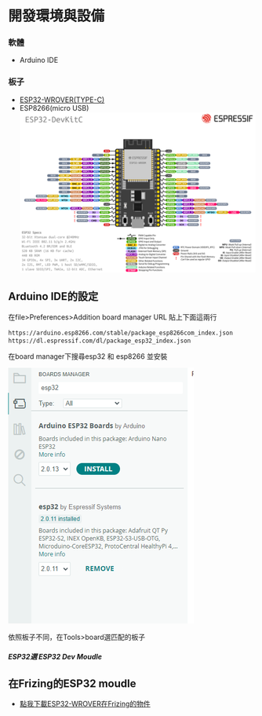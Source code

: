 # 開發環境與設備
### 軟體
- Arduino IDE
### 板子
- [ESP32-WROVER(TYPE-C)](https://docs.espressif.com/projects/esp-idf/en/stable/esp32/hw-reference/esp32/get-started-devkitc.html)
- ESP8266(micro USB)
![ESP32WROVER](./src/imgs/esp32_WROVER.jpg)
## Arduino IDE的設定
在file>Preferences>Addition board manager URL 貼上下面這兩行
```
https://arduino.esp8266.com/stable/package_esp8266com_index.json
https://dl.espressif.com/dl/package_esp32_index.json
```
在board manager下搜尋esp32 和 esp8266 並安裝


![安裝示意圖](./src/imgs/boardManager.png)

依照板子不同，在Tools>board選匹配的板子
##### ESP32選 ESP32 Dev Moudle

## 在Frizing的ESP32 moudle
- [點我下載ESP32-WROVER在Frizing的物件](https://forum.fritzing.org/uploads/short-url/wRhnpBWV1IXNom3HWUSayiGnMjJ.fzpz)
<!-- 這是截自https://forum.fritzing.org/t/esp32-devkitc-v4-ready/17213/6 上的內容 -->